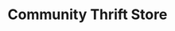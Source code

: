 ---
title: "Community Thrift Store"
url: /fort-myers/community-thrift-store/
shop: Gebrauchtwaren
---